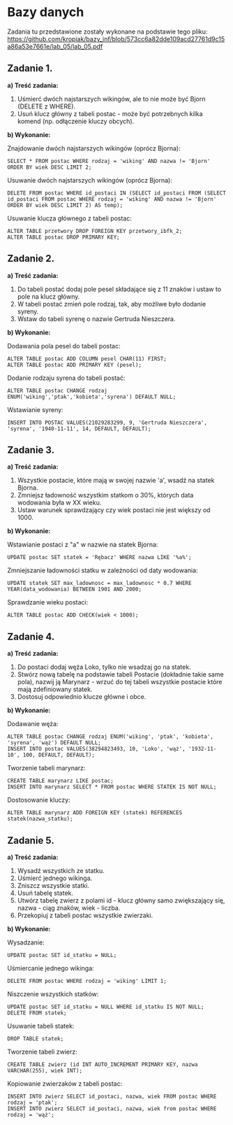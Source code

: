 # Bazy danych
Zadania tu przedstawione zostały wykonane na podstawie tego pliku: 
https://github.com/kropiak/bazy_inf/blob/573cc6a82dde109acd27761d9c15a86a53e7661e/lab_05/lab_05.pdf

##  Zadanie 1.
**a) Treść zadania:**

1. Uśmierć dwóch najstarszych wikingów, ale to nie może być Bjorn (DELETE z WHERE).
2. Usuń klucz główny z tabeli postac - może być potrzebnych kilka komend (np. odłączenie kluczy
obcych).

**b) Wykonanie:**

Znajdowanie dwóch najstarszych wikingów (oprócz Bjorna):
~~~mysql
SELECT * FROM postac WHERE rodzaj = 'wiking' AND nazwa != 'Bjorn' ORDER BY wiek DESC LIMIT 2;
~~~
Usuwanie dwóch najstarszych wikingów (oprócz Bjorna):
~~~mysql
DELETE FROM postac WHERE id_postaci IN (SELECT id_postaci FROM (SELECT id_postaci FROM postac WHERE rodzaj = 'wiking' AND nazwa != 'Bjorn' ORDER BY wiek DESC LIMIT 2) AS temp);
~~~
Usuwanie klucza głównego z tabeli postac:
~~~mysql
ALTER TABLE przetwory DROP FOREIGN KEY przetwory_ibfk_2;
ALTER TABLE postac DROP PRIMARY KEY;
~~~
## Zadanie 2.
**a) Treść zadania:**

1. Do tabeli postać dodaj pole pesel składające się z 11 znaków i ustaw to pole na klucz główny.
2. W tabeli postać zmień pole rodzaj, tak, aby możliwe było dodanie syreny.
3. Wstaw do tabeli syrenę o nazwie Gertruda Nieszczera.

**b) Wykonanie:**

Dodawania pola pesel do tabeli postac:
~~~mysql
ALTER TABLE postac ADD COLUMN pesel CHAR(11) FIRST;
ALTER TABLE postac ADD PRIMARY KEY (pesel);
~~~
Dodanie rodzaju syrena do tabeli postać:
~~~mysql
ALTER TABLE postac CHANGE rodzaj ENUM('wiking','ptak','kobieta','syrena') DEFAULT NULL;
~~~
Wstawianie syreny:
~~~mysql
INSERT INTO POSTAC VALUES(21029283299, 9, 'Gertruda Nieszczera', 'syrena', '1940-11-11', 14, DEFAULT, DEFAULT);
~~~

## Zadanie 3.
**a) Treść zadania:**

1. Wszystkie postacie, które mają w swojej nazwie 'a', wsadź na statek Bjorna.
2. Zmniejsz ładowność wszystkim statkom o 30%, których data wodowania była w XX wieku.
3. Ustaw warunek sprawdzający czy wiek postaci nie jest większy od 1000.

**b) Wykonanie:**

Wstawianie postaci z "a" w nazwie na statek Bjorna:
~~~mysql
UPDATE postac SET statek = 'Rębacz' WHERE nazwa LIKE '%a%';
~~~
Zmniejszanie ładowności statku w zależności od daty wodowania:
~~~mysql
UPDATE statek SET max_ladownosc = max_ladownosc * 0.7 WHERE YEAR(data_wodowania) BETWEEN 1901 AND 2000;
~~~
Sprawdzanie wieku postaci:
~~~mysql
ALTER TABLE postac ADD CHECK(wiek < 1000);
~~~

## Zadanie 4.
**a) Treść zadania:**

1. Do postaci dodaj węża Loko, tylko nie wsadzaj go na statek.
2. Stwórz nową tabelę na podstawie tabeli Postacie (dokładnie takie same pola), nazwij ją Marynarz -
wrzuć do tej tabeli wszystkie postacie które mają zdefiniowany statek.
3. Dostosuj odpowiednio klucze główne i obce.

**b) Wykonanie:**

Dodawanie węża:
~~~mysql
ALTER TABLE postac CHANGE rodzaj ENUM('wiking', 'ptak', 'kobieta', 'syrena', 'wąż') DEFAULT NULL;
INSERT INTO postac VALUES(38294823493, 10, 'Loko', 'wąż', '1932-11-10', 100, DEFAULT, DEFAULT);
~~~
Tworzenie tabeli marynarz:
~~~mysql
CREATE TABLE marynarz LIKE postac;
INSERT INTO marynarz SELECT * FROM postac WHERE STATEK IS NOT NULL;
~~~
Dostosowanie kluczy:
~~~mysql
ALTER TABLE marynarz ADD FOREIGN KEY (statek) REFERENCES statek(nazwa_statku);
~~~

## Zadanie 5.

**a) Treść zadania:**

1. Wysadź wszystkich ze statku.
2. Uśmierć jednego wikinga.
3. Zniszcz wszystkie statki.
4. Usuń tabelę statek.
5. Utwórz tabelę zwierz z polami id - klucz główny samo zwiększający się, nazwa - ciąg znaków, wiek -
liczba.
6. Przekopiuj z tabeli postac wszystkie zwierzaki.

**b) Wykonanie:**

Wysadzanie:
~~~mysql
UPDATE postac SET id_statku = NULL;
~~~
Uśmiercanie jednego wikinga:
~~~mysql
DELETE FROM postac WHERE rodzaj = 'wiking' LIMIT 1;
~~~
Niszczenie wszystkich statków:
~~~mysql
UPDATE postac SET id_statku = NULL WHERE id_statku IS NOT NULL;
DELETE FROM statek;
~~~
Usuwanie tabeli statek:
~~~mysql
DROP TABLE statek;
~~~~
Tworzenie tabeli zwierz:
~~~mysql
CREATE TABLE zwierz (id INT AUTO_INCREMENT PRIMARY KEY, nazwa VARCHAR(255), wiek INT);
~~~
Kopiowanie zwierzaków z tabeli postac:
~~~mysql
INSERT INTO zwierz SELECT id_postaci, nazwa, wiek FROM postac WHERE rodzaj = 'ptak';
INSERT INTO zwierz SELECT id_postaci, nazwa, wiek from postac WHERE rodzaj = 'wąż';
~~~

